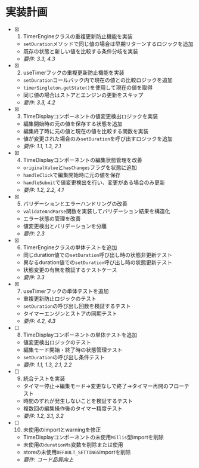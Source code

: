 # 実装計画

- [x] 1. TimerEngineクラスの重複更新防止機能を実装
  - `setDuration`メソッドで同じ値の場合は早期リターンするロジックを追加
  - 既存の状態と新しい値を比較する条件分岐を実装
  - _要件: 3.3, 4.3_

- [x] 2. useTimerフックの重複更新防止機能を実装
  - `setDuration`コールバック内で現在の値との比較ロジックを追加
  - `timerSingleton.getState()`を使用して現在の値を取得
  - 同じ値の場合はストアとエンジンの更新をスキップ
  - _要件: 3.3, 4.2_

- [x] 3. TimeDisplayコンポーネントの値変更検出ロジックを実装
  - 編集開始時の元の値を保存する状態を追加
  - 編集終了時に元の値と現在の値を比較する関数を実装
  - 値が変更された場合のみ`setDuration`を呼び出すロジックを追加
  - _要件: 1.1, 1.3, 2.1_

- [x] 4. TimeDisplayコンポーネントの編集状態管理を改善
  - `originalValue`と`hasChanges`フラグを状態に追加
  - `handleClick`で編集開始時に元の値を保存
  - `handleSubmit`で値変更検出を行い、変更がある場合のみ更新
  - _要件: 1.2, 2.2, 4.1_

- [x] 5. バリデーションとエラーハンドリングの改善
  - `validateAndParse`関数を実装してバリデーション結果を構造化
  - エラー状態の管理を改善
  - 値変更検出とバリデーションを分離
  - _要件: 2.3_

- [x] 6. TimerEngineクラスの単体テストを追加
  - 同じduration値での`setDuration`呼び出し時の状態非更新テスト
  - 異なるduration値での`setDuration`呼び出し時の状態更新テスト
  - 状態変更の有無を検証するテストケース
  - _要件: 3.3_

- [x] 7. useTimerフックの単体テストを追加
  - 重複更新防止ロジックのテスト
  - `setDuration`の呼び出し回数を検証するテスト
  - タイマーエンジンとストアの同期テスト
  - _要件: 4.2, 4.3_

- [ ] 8. TimeDisplayコンポーネントの単体テストを追加
  - 値変更検出ロジックのテスト
  - 編集モード開始・終了時の状態管理テスト
  - `setDuration`の呼び出し条件テスト
  - _要件: 1.1, 1.3, 2.1, 2.2_

- [ ] 9. 統合テストを実装
  - タイマー停止→編集モード→変更なしで終了→タイマー再開のフローテスト
  - 時間のずれが発生しないことを検証するテスト
  - 複数回の編集操作後のタイマー精度テスト
  - _要件: 1.2, 3.1, 3.2_

- [ ] 10. 未使用のimportとwarningを修正
  - TimeDisplayコンポーネントの未使用`Millis`型importを削除
  - 未使用の`durationMs`変数を削除または使用
  - storeの未使用`DEFAULT_SETTINGS`importを削除
  - _要件: コード品質向上_